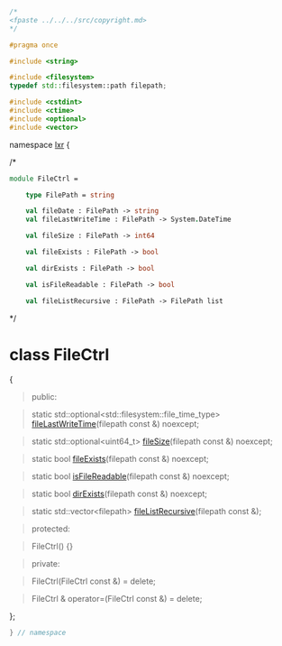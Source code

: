 ```cpp

/*
<fpaste ../../../src/copyright.md>
*/

#pragma once

#include <string>

#include <filesystem>
typedef std::filesystem::path filepath;

#include <cstdint>
#include <ctime>
#include <optional>
#include <vector>
````

namespace [lxr](namespace.list) {

/*

```fsharp
module FileCtrl = 

    type FilePath = string

    val fileDate : FilePath -> string
    val fileLastWriteTime : FilePath -> System.DateTime

    val fileSize : FilePath -> int64

    val fileExists : FilePath -> bool

    val dirExists : FilePath -> bool

    val isFileReadable : FilePath -> bool

    val fileListRecursive : FilePath -> FilePath list
```

*/

# class FileCtrl

{

>public:

>static std::optional&lt;std::filesystem::file_time_type&gt; [fileLastWriteTime](filectrl_functions.cpp.md)(filepath const &) noexcept;

>static std::optional&lt;uint64_t&gt; [fileSize](filectrl_functions.cpp.md)(filepath const &) noexcept;

>static bool [fileExists](filectrl_functions.cpp.md)(filepath const &) noexcept;

>static bool [isFileReadable](filectrl_functions.cpp.md)(filepath const &) noexcept;

>static bool [dirExists](filectrl_functions.cpp.md)(filepath const &) noexcept;

>static std::vector&lt;filepath&gt; [fileListRecursive](filectrl_functions.cpp.md)(filepath const &);

>protected:

>FileCtrl() {}

>private:

>FileCtrl(FileCtrl const &) = delete;

>FileCtrl & operator=(FileCtrl const &) = delete;

};

```cpp
} // namespace

```